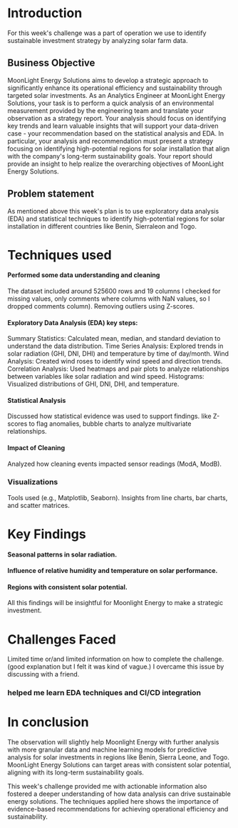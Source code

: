 # Introduction
For this week's challenge was a part of operation we use to identify sustainable investment strategy by analyzing solar farm data.

## Business Objective
MoonLight Energy Solutions aims to develop a strategic approach to significantly enhance its operational efficiency and sustainability through targeted solar investments. As an Analytics Engineer at MoonLight Energy Solutions, your task is to perform a quick analysis of an environmental measurement provided by the engineering team and translate your observation as a strategy report. Your analysis should focus on identifying key trends and learn valuable insights that will support your data-driven case - your recommendation based on the statistical analysis and EDA.  In particular, your analysis and recommendation must present a strategy focusing on identifying high-potential regions for solar installation that align with the company's long-term sustainability goals. Your report should provide an insight to help realize the overarching objectives of MoonLight Energy Solutions.

## Problem statement
As mentioned above this week's plan is to use exploratory data analysis (EDA) and statistical techniques to identify high-potential regions for solar installation in different countries like Benin, Sierraleon and Togo.

# Techniques used
#### Performed some data understanding and cleaning
The dataset included around 525600 rows and 19 columns
I checked for missing values, only comments where columns with NaN values, so I dropped comments column).
Removing outliers using Z-scores.

#### Exploratory Data Analysis (EDA) key steps:
Summary Statistics: Calculated mean, median, and standard deviation to understand the data distribution.
Time Series Analysis: Explored trends in solar radiation (GHI, DNI, DHI) and temperature by time of day/month.
Wind Analysis: Created wind roses to identify wind speed and direction trends.
Correlation Analysis: Used heatmaps and pair plots to analyze relationships between variables like solar radiation and wind speed.
Histograms: Visualized distributions of GHI, DNI, DHI, and temperature.

#### Statistical Analysis
Discussed how statistical evidence was used to support findings.
like Z-scores to flag anomalies, bubble charts to analyze multivariate relationships.

#### Impact of Cleaning
Analyzed how cleaning events impacted sensor readings (ModA, ModB).

### Visualizations
Tools used (e.g., Matplotlib, Seaborn).
Insights from line charts, bar charts, and scatter matrices.


# Key Findings
#### Seasonal patterns in solar radiation.
#### Influence of relative humidity and temperature on solar performance.
#### Regions with consistent solar potential.
All this findings will be insightful for Moonlight Energy to make a strategic investment.

# Challenges Faced
Limited time or/and limited information on how to complete the challenge. (good explanation but I felt it was kind of vague.)
I overcame this issue by discussing with a friend. 
### helped me learn EDA techniques and CI/CD integration

# In conclusion
The observation will slightly help Moonlight Energy with further analysis with more granular data and machine learning models for predictive analysis for solar investments in regions like Benin, Sierra Leone, and Togo. MoonLight Energy Solutions can target areas with consistent solar potential, aligning with its long-term sustainability goals.

This week's challenge provided me with actionable information also fostered a deeper understanding of how data analysis can drive sustainable energy solutions. The techniques applied here shows the importance of evidence-based recommendations for achieving operational efficiency and sustainability.